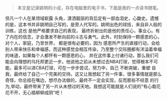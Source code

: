 >本文是记录姚明的小说，存在电脑里的电子书，下面是我的一点读书随笔。

但凡一个人在某领域崭露 头角，潇洒靓丽的背后定有一部血泪史，心酸史。遗憾的是，这本书并非姚明自己写的，是旁人代写的。姚明出色的球技，来自非人般的训练，这也
是他严格要求自己的表现， 最终折射出的是他的责任心，事业心。有了内在的信念，才会激发不断向前的斗志与勇气。此外，时刻保持一颗感恩的心，对个人，家庭，乃至世界，
都是很有必要的，因为 感恩所产生的直接行动，会给别人带来快乐和幸福感，而这种感觉会相互传染，乃至整个交际圈都有洋溢着幸福的味道，如果每个人都怀有一颗感恩的心，
并在这件事上付诸行动，那么我们可能会向理想的乌托邦更近一步。他说他之前从未想过去NBA打球，觉得根本不可能，最多可以进CBA打球，可在一步步尝试，努力中，自己
不断突破，重塑 自我，最终给了自己一个完美的交待。这又让我想起了另一件事，很多事情就是那么奇怪，你总挂在嘴边，想尽办法做的，最终不一定会实现，反而那些不经意
的行为,举动，最终带来了另一片从未想过的天地。我想这可能就是人们说的“有心栽花花不开，无心插柳柳成阴”吧！